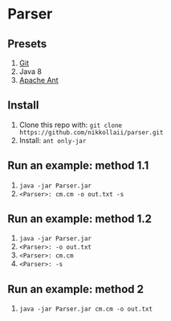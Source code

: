 # Parser

## Presets
1. [Git](https://git-scm.com/book/en/v2/Getting-Started-Installing-Git)
2. Java 8
3. [Apache Ant](https://ant.apache.org/)

## Install
1. Clone this repo with: `git clone https://github.com/nikkollaii/parser.git`
2. Install: `ant only-jar`

## Run an example: method 1.1
1. `java -jar Parser.jar`
2. `<Parser>: cm.cm -o out.txt -s`

## Run an example: method 1.2
1. `java -jar Parser.jar`
2. `<Parser>: -o out.txt`
3. `<Parser>: cm.cm`
4. `<Parser>: -s`

## Run an example: method 2
1. `java -jar Parser.jar cm.cm -o out.txt`
